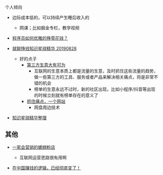 个人倾向
* 边际成本低的，可以持续产生睡后收入的
  * 网课；比如掘金专栏，教学视频





* [程序员如何优雅的挣零花钱？](https://github.com/easychen/howto-make-more-money)


* [就聊挣钱知识星球精华 20190828](https://wizardforcel.gitbooks.io/jiuliaozhengqian/)
  * 好的点子
    * [第三方生意大有可为](https://wizardforcel.gitbooks.io/jiuliaozhengqian/059.html)
      * 互联网的生意本质上都是流量的生意，及时抓住这些流量的趋势，做一些第三方的工具、服务或者产品来解决相关痛点，将是非常不错的机会
      * 榜单的生意永远不过时，新的社区出现，比如小程序/抖音等出现的时候立刻就有榜单存在的意义了
    * [抓住痛点，一个网站](https://wizardforcel.gitbooks.io/jiuliaozhengqian/104.html)
      * 网盘周边技术  
* [知识星球精华整理](https://github.com/ixinzhi/zsxq)



## 其他

* [一家会营销的螺蛳粉店](https://blog.forecho.com/river-snails-rice-noodle.html)
  * 互联网运营思路很有用啊


* [在中国赚钱的逻辑，已经彻底变了！](https://mp.weixin.qq.com/s?__biz=MzA5MDQ0NTAzMg==&mid=2447781611&idx=1&sn=c2360463afd4a935b6eebdf9a0afcbb1&chksm=84190b6cb36e827a9528518e608b0ff820352adce1bada90ebbf9f65d0c2f9a128e815f45797&scene=0&xtrack=1)
